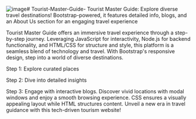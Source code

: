 ![image](https://github.com/venkatasai555/Tourist-Master-Guide-/assets/85867054/3a774b8f-debc-43da-80a3-69ffb4225509)# Tourist-Master-Guide-
Tourist Master Guide: Explore diverse travel destinations! Bootstrap-powered, it features detailed info, blogs, and an About Us section for an engaging travel experience



Tourist Master Guide offers an immersive travel experience through a step-by-step journey. Leveraging JavaScript for interactivity, Node.js for backend functionality, and HTML/CSS for structure and style, this platform is a seamless blend of technology and travel. With Bootstrap's responsive design, step into a world of diverse destinations. 


Step 1: Explore curated places 




Step 2: Dive into detailed insights




Step 3: Engage with interactive blogs. Discover vivid locations with modal windows and enjoy a smooth browsing experience. CSS ensures a visually appealing layout while HTML structures content. Unveil a new era in travel guidance with this tech-driven tourism website!
